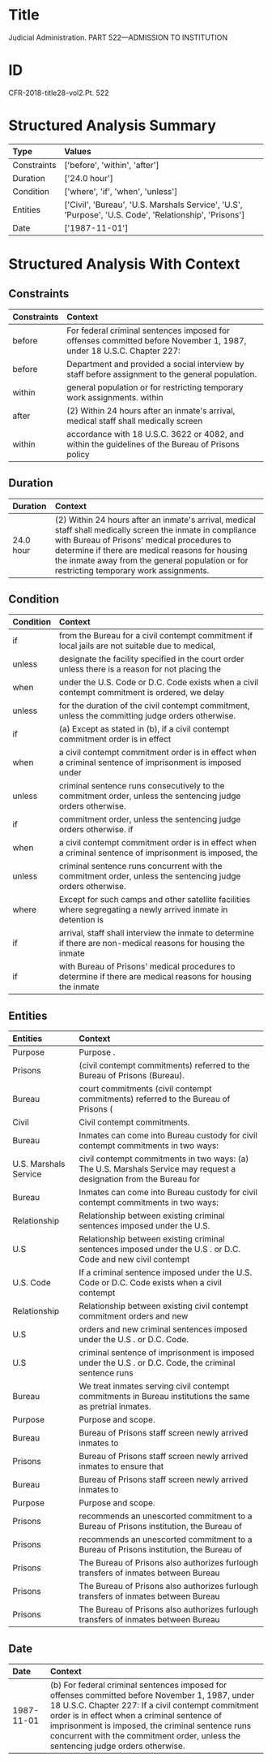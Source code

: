 # Title

 Judicial Administration. PART 522—ADMISSION TO INSTITUTION


# ID

 CFR-2018-title28-vol2.Pt. 522


# Structured Analysis Summary

| Type        | Values                                                                                                 |
|:------------|:-------------------------------------------------------------------------------------------------------|
| Constraints | ['before', 'within', 'after']                                                                          |
| Duration    | ['24.0 hour']                                                                                          |
| Condition   | ['where', 'if', 'when', 'unless']                                                                      |
| Entities    | ['Civil', 'Bureau', 'U.S. Marshals Service', 'U.S', 'Purpose', 'U.S. Code', 'Relationship', 'Prisons'] |
| Date        | ['1987-11-01']                                                                                         |


# Structured Analysis With Context

 


## Constraints

| Constraints   | Context                                                                                                             |
|:--------------|:--------------------------------------------------------------------------------------------------------------------|
| before        | For federal criminal sentences imposed for offenses committed before November 1, 1987, under 18 U.S.C. Chapter 227: |
| before        | Department and provided a social interview by staff before  assignment to the general population.                   |
| within        | general population or for restricting temporary work assignments. within                                            |
| after         | (2) Within 24 hours  after an inmate's arrival, medical staff shall medically screen                                |
| within        | accordance with 18 U.S.C. 3622 or 4082, and within the guidelines of the Bureau of Prisons policy                   |


## Duration

| Duration   | Context                                                                                                                                                                                                                                                                                                  |
|:-----------|:---------------------------------------------------------------------------------------------------------------------------------------------------------------------------------------------------------------------------------------------------------------------------------------------------------|
| 24.0 hour  | (2) Within 24 hours after an inmate's arrival, medical staff shall medically screen the inmate in compliance with Bureau of Prisons' medical procedures to determine if there are medical reasons for housing the inmate away from the general population or for restricting temporary work assignments. |


## Condition

| Condition   | Context                                                                                                        |
|:------------|:---------------------------------------------------------------------------------------------------------------|
| if          | from the Bureau for a civil contempt commitment if local jails are not suitable due to medical,                |
| unless      | designate the facility specified in the court order unless there is a reason for not placing the               |
| when        | under the U.S. Code or D.C. Code exists when a civil contempt commitment is ordered, we delay                  |
| unless      | for the duration of the civil contempt commitment, unless  the committing judge orders otherwise.              |
| if          | (a) Except as stated in (b),  if a civil contempt commitment order is in effect                                |
| when        | a civil contempt commitment order is in effect when a criminal sentence of imprisonment is imposed under       |
| unless      | criminal sentence runs consecutively to the commitment order, unless  the sentencing judge orders otherwise.   |
| if          | commitment order, unless the sentencing judge orders otherwise. if                                             |
| when        | a civil contempt commitment order is in effect when a criminal sentence of imprisonment is imposed, the        |
| unless      | criminal sentence runs concurrent with the commitment order, unless  the sentencing judge orders otherwise.    |
| where       | Except for such camps and other satellite facilities where segregating a newly arrived inmate in detention is  |
| if          | arrival, staff shall interview the inmate to determine if there are non-medical reasons for housing the inmate |
| if          | with Bureau of Prisons' medical procedures to determine if there are medical reasons for housing the inmate    |


## Entities

| Entities              | Context                                                                                                             |
|:----------------------|:--------------------------------------------------------------------------------------------------------------------|
| Purpose               | Purpose .                                                                                                           |
| Prisons               | (civil contempt commitments) referred to the Bureau of Prisons  (Bureau).                                           |
| Bureau                | court commitments (civil contempt commitments) referred to the Bureau  of Prisons (                                 |
| Civil                 | Civil  contempt commitments.                                                                                        |
| Bureau                | Inmates can come into  Bureau custody for civil contempt commitments in two ways:                                   |
| U.S. Marshals Service | civil contempt commitments in two ways: (a) The U.S. Marshals Service may request a designation from the Bureau for |
| Bureau                | Inmates can come into  Bureau custody for civil contempt commitments in two ways:                                   |
| Relationship          | Relationship between existing criminal sentences imposed under the U.S.                                             |
| U.S                   | Relationship between existing criminal sentences imposed under the  U.S . or D.C. Code and new civil contempt       |
| U.S. Code             | If a criminal sentence imposed under the  U.S. Code or D.C. Code exists when a civil contempt                       |
| Relationship          | Relationship between existing civil contempt commitment orders and new                                              |
| U.S                   | orders and new criminal sentences imposed under the U.S . or D.C. Code.                                             |
| U.S                   | criminal sentence of imprisonment is imposed under the U.S . or D.C. Code, the criminal sentence runs               |
| Bureau                | We treat inmates serving civil contempt commitments in  Bureau  institutions the same as pretrial inmates.          |
| Purpose               | Purpose  and scope.                                                                                                 |
| Bureau                | Bureau of Prisons staff screen newly arrived inmates to                                                             |
| Prisons               | Bureau of  Prisons staff screen newly arrived inmates to ensure that                                                |
| Bureau                | Bureau of Prisons staff screen newly arrived inmates to                                                             |
| Purpose               | Purpose  and scope.                                                                                                 |
| Prisons               | recommends an unescorted commitment to a Bureau of Prisons  institution, the Bureau of                              |
| Prisons               | recommends an unescorted commitment to a Bureau of Prisons  institution, the Bureau of                              |
| Prisons               | The Bureau of  Prisons also authorizes furlough transfers of inmates between Bureau                                 |
| Prisons               | The Bureau of  Prisons also authorizes furlough transfers of inmates between Bureau                                 |
| Prisons               | The Bureau of  Prisons also authorizes furlough transfers of inmates between Bureau                                 |


## Date

| Date       | Context                                                                                                                                                                                                                                                                                                                                       |
|:-----------|:----------------------------------------------------------------------------------------------------------------------------------------------------------------------------------------------------------------------------------------------------------------------------------------------------------------------------------------------|
| 1987-11-01 | (b) For federal criminal sentences imposed for offenses committed before November 1, 1987, under 18 U.S.C. Chapter 227: If a civil contempt commitment order is in effect when a criminal sentence of imprisonment is imposed, the criminal sentence runs concurrent with the commitment order, unless the sentencing judge orders otherwise. |


